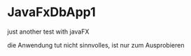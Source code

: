 # JavaFxDbApp1
just another test with javaFX

die Anwendung tut nicht sinnvolles, ist nur zum Ausprobieren 
